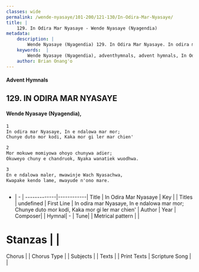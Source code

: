 ```yaml
---
classes: wide
permalink: /wende-nyasaye/101-200/121-130/In-Odira-Mar-Nyasaye/
title: |
    129. In Odira Mar Nyasaye - Wende Nyasaye (Nyagendia)
metadata:
    description: |
        Wende Nyasaye (Nyagendia) 129. In Odira Mar Nyasaye. In odira mar Nyasaye, In e ndalowa mar mor; Chunye duto mor kodi, Kaka mor gi ler mar chien'  
    keywords:  |
        Wende Nyasaye (Nyagendia), adventhymnals, advent hymnals, In Odira Mar Nyasaye, In odira mar Nyasaye, In e ndalowa mar mor; Chunye duto mor kodi, Kaka mor gi ler mar chien'. 
    author: Brian Onang'o
---
```


#### Advent Hymnals
## 129. IN ODIRA MAR NYASAYE
####  Wende Nyasaye (Nyagendia),

```txt
1
In odira mar Nyasaye, In e ndalowa mar mor;
Chunye duto mor kodi, Kaka mor gi ler mar chien'

2
Mor mokuwe momiyowa ohoyo chunywa adier;
Okuweyo chuny e chandruok, Nyaka wanatiek wuodhwa.

3
En e ndalowa maler, mwawinje Wach Nyasachwa,
Kwapake kendo lame, mwayude n'ono mare.



```

- |   -  |
-------------|------------|
Title | In Odira Mar Nyasaye |
Key |  |
Titles | undefined |
First Line | In odira mar Nyasaye, In e ndalowa mar mor; Chunye duto mor kodi, Kaka mor gi ler mar chien' |
Author | 
Year | 
Composer| |
Hymnal|  - |
Tune|  |
Metrical pattern | |
# Stanzas |  |
Chorus |  |
Chorus Type |  |
Subjects | |
Texts |  |
Print Texts | 
Scripture Song |  |
    
